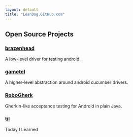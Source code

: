 ```yaml
---
layout: default
title: "LeanDog.GitHub.com"
---
```

## Open Source Projects

### [brazenhead](http://leandog.github.com/brazenhead)
A low-level driver for testing android.

### [gametel](http://leandog.github.com/gametel)
A higher-level abstraction around android cucumber drivers.

### [RoboGherk](http://leandog.github.com/RoboGherk)
Gherkin-like acceptance testing for Android in plain Java.

### [til](http://leandog.github.com/til)
Today I Learned
